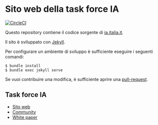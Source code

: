 # Sito web della task force IA

[![CircleCI](https://circleci.com/gh/task-force-ia/ia.italia.it.svg?style=svg)](https://circleci.com/gh/task-force-ia/ia.italia.it)

Questo repository contiene il codice sorgente di [ia.italia.it](https://ia.italia.it).

Il sito è sviluppato con [Jekyll](https://jekyllrb.com/).

Per configurare un ambiente di sviluppo è sufficiente eseguire i seguenti comandi:

    $ bundle install
    $ bundle exec jekyll serve

Se vuoi contribuire una modifica, è sufficiente aprire una [pull-request](https://help.github.com/articles/about-pull-requests/).

## Task force IA

- [Sito web](https://ia.italia.it)
- [Community](https://ia.italia.it/community)
- [White paper](https://whitepaper-ia.readthedocs.io/)
